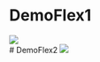 # DemoFlex1
<img src="https://i.ibb.co/NyfFF0L/1.png">
<br>
# DemoFlex2
<img src="https://i.ibb.co/JCXSNRt/2.png>
# DemoFlex3
<img src="https://i.ibb.co/S3231qN/3.png>

